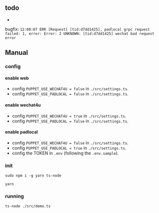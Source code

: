 ## todo

-
bugfix: `12:08:07 ERR [Request] [tid:d7dd1425], padlocal grpc request failed: 1, error: Error: 2 UNKNOWN: [tid:d7dd1425] wechat bad request error`

## Manual

### config

#### enable web

- config `PUPPET_USE_WECHAT4U = false` in `./src/settings.ts`.
- config `PUPPET_USE_PADLOCAL = false` in `./src/settings.ts`.

#### enable wechat4u

- config `PUPPET_USE_WECHAT4U = true` in `./src/settings.ts`.
- config `PUPPET_USE_PADLOCAL = false` in `./src/settings.ts`.

#### enable padlocal

- config `PUPPET_USE_WECHAT4U = false` in `./src/settings.ts`.
- config `PUPPET_USE_PADLOCAL = true` in `./src/settings.ts`.
- config the TOKEN in `.env` (following the `.env.sample`).

### init

```shell
sudo npm i -g yarn ts-node

yarn
```

### running

```shell
ts-node ./src/demo.ts
```
